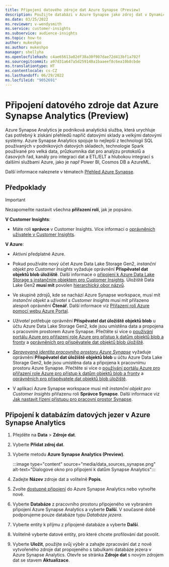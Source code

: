 ```yaml
---
title: Připojení datového zdroje dat Azure Synapse (Preview)
description: Použijte databázi v Azure Synapse jako zdroj dat v Dynamics 365 Customer Insights.
ms.date: 03/25/2022
ms.reviewer: v-wendysmith
ms.service: customer-insights
ms.subservice: audience-insights
ms.topic: how-to
author: mukeshpo
ms.author: mukeshpo
manager: shellyha
ms.openlocfilehash: c4ae65613a02df38a30f907dae72d413bf1a702f
ms.sourcegitcommit: a97d31a647a5d259140a1baaeef8c6ea10b8cbde
ms.translationtype: HT
ms.contentlocale: cs-CZ
ms.lasthandoff: 06/29/2022
ms.locfileid: "9052691"
---
```

# <a name="connect-an-azure-synapse-analytics-data-source-preview"></a>Připojení datového zdroje dat Azure Synapse Analytics (Preview)

Azure Synapse Analytics je podniková analytická služba, která urychluje čas potřebný k získání přehledů napříč datovými sklady a velkými datovými systémy. Azure Synapse Analytics spojuje to nejlepší z technologií SQL používaných v podnikových datových skladech, technologie Spark používané pro velká data, průzkumníka dat pro analýzu protokolů a časových řad, kanály pro integraci dat a ETL/ELT a hlubokou integraci s dalšími službami Azure, jako je např Power BI, Cosmos DB a AzureML.

Další informace naleznete v tématech [Přehled Azure Synapse](/azure/synapse-analytics/overview-what-is).

## <a name="prerequisites"></a>Předpoklady

> [!IMPORTANT]
> Nezapomeňte nastavit všechna **přiřazení rolí**, jak je popsáno.  

**V Customer Insights**:

* Máte roli **správce** v Customer Insights. Více informací o [oprávněních uživatele v Customer Insights](permissions.md#assign-roles-and-permissions).

**V Azure**:

- Aktivní předplatné Azure.

- Pokud používáte nový účet Azure Data Lake Storage Gen2, *instanční objekt pro Customer Insights* vyžaduje oprávnění **Přispěvatel dat objektů blob úložiště**. Další informace o [připojení k Azure Data Lake Storage s instančním objektem pro Customer Insights](connect-service-principal.md). Úložiště Data Lake Gen2 **musí mít** povolen [hierarchický obor názvů](/azure/storage/blobs/data-lake-storage-namespace).

- Ve skupině zdrojů, kde se nachází Azure Synapse workspace, musí mít *instanční objekt* a *uživatel s Customer Insights* musí mít přiřazeno alespoň oprávnění **Čtenář**. Další informace viz [Přiřazení rolí Azure pomocí webu Azure Portal](/azure/role-based-access-control/role-assignments-portal).

- *Uživatel* potřebuje oprávnění **Přispěvatel dat úložiště objektů blob** u účtu Azure Data Lake Storage Gen2, kde jsou umístěna data a propojena s pracovním prostorem Azure Synapse. Přečtěte si více o [používání portálu Azure pro přiřazení role Azure pro přístup k datům objektů blob a fronty](/azure/storage/common/storage-auth-aad-rbac-portal) a [oprávněních pro přispěvatele dat objektů blob úložiště](/azure/role-based-access-control/built-in-roles#storage-blob-data-contributor).

- *[Spravovaná identita pracovního prostoru Azure Synapse](/azure/synapse-analytics/security/synapse-workspace-managed-identity)* vyžaduje oprávnění **Přispěvatel dat úložiště objektů blob** u účtu Azure Data Lake Storage Gen2, kde jsou umístěna data a připojena k pracovnímu prostoru Azure Synapse. Přečtěte si více o [používání portálu Azure pro přiřazení role Azure pro přístup k datům objektů blob a fronty](/azure/storage/common/storage-auth-aad-rbac-portal) a [oprávněních pro přispěvatele dat objektů blob úložiště](/azure/role-based-access-control/built-in-roles#storage-blob-data-contributor).

- V aplikaci Azure Synapse workspace musí mít *instanční objekt pro Customer Insights* přiřazenu roli **Správce Synapse**. Další informace viz [Jak nastavit řízení přístupu pro pracovní prostor Synapse](/azure/synapse-analytics/security/how-to-set-up-access-control).

## <a name="connect-to-the-data-lake-database-in-azure-synapse-analytics"></a>Připojení k databázím datových jezer v Azure Synapse Analytics

1. Přejděte na **Data** > **Zdroje dat**.

1. Vyberte **Přidat zdroj dat**.

1. Vyberte metodu **Azure Synapse Analytics (Preview)**.

   :::image type="content" source="media/data_sources_synapse.png" alt-text="Dialogové okno pro připojení k datům Synapse Analytics":::
  
1. Zadejte **Název** zdroje dat a volitelně **Popis**.

1. Zvolte [dostupné připojení](connections.md) do Azure Synapse Analytics nebo vytvořte nové.

1. Vyberte **Databáze** z pracovního prostoru připojeného ve vybraném připojení Azure Synapse Analytics a vyberte **Další**. V současné době podporujeme pouze databáze typu *Databáze jezera*.

1. Vyberte entity k příjmu z připojené databáze a vyberte **Další**.

1. Volitelně vyberte datové entity, pro které chcete profilování dat povolit.

1. Vyberte **Uložit**, použijte svůj výběr a zahajte zpracování dat z nově vytvořeného zdroje dat propojeného s tabulkami databáze jezera v Azure Synapse Analytics. Otevře se stránka **Zdroje dat** s novým zdrojem dat se stavem **Aktualizace**.
